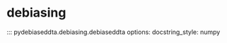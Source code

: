 # debiasing

::: pydebiaseddta.debiasing.debiaseddta
    options:
        docstring_style: numpy
    

